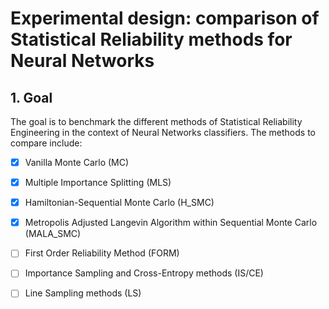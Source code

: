 # Experimental design: comparison of Statistical Reliability methods for Neural Networks

## 1. Goal 

The goal is to benchmark the different methods of Statistical Reliability Engineering in the context of Neural Networks classifiers. The methods to compare include:

- [x] Vanilla Monte Carlo (MC)
- [x] Multiple Importance Splitting (MLS)
- [x] Hamiltonian-Sequential Monte Carlo (H_SMC)
- [x] Metropolis Adjusted Langevin Algorithm within Sequential Monte Carlo (MALA_SMC)
- [ ] First Order Reliability Method (FORM)
- [ ] Importance Sampling and Cross-Entropy methods (IS/CE)
- [ ] Line Sampling methods (LS)

